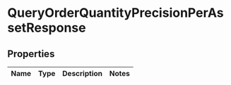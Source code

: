 

# QueryOrderQuantityPrecisionPerAssetResponse


## Properties

| Name | Type | Description | Notes |
|------------ | ------------- | ------------- | -------------|



